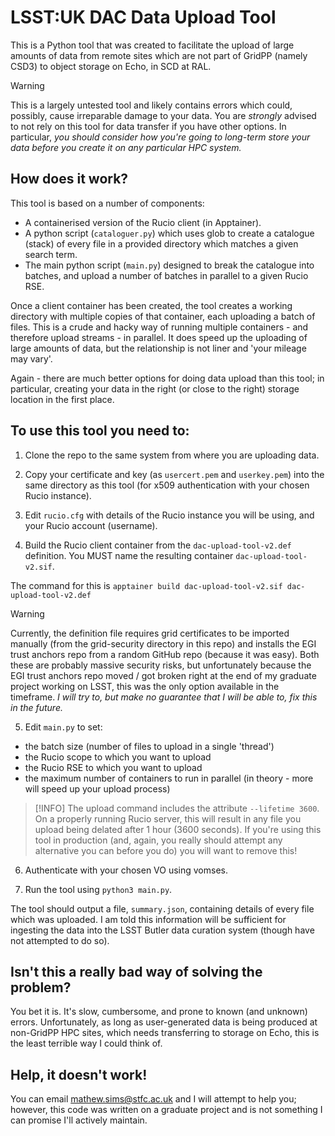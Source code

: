 # LSST:UK DAC Data Upload Tool

This is a Python tool that was created to facilitate the upload of large amounts of data from remote sites which are not part of GridPP (namely CSD3) to object storage on Echo, in SCD at RAL.

> [!WARNING]
> This is a largely untested tool and likely contains errors which could, possibly, cause irreparable damage to your data. You are *strongly* advised to not rely on this tool for data transfer if you have other options. In particular, _you should consider how you're going to long-term store your data *before* you create it on any particular HPC system._

## How does it work?

This tool is based on a number of components:

* A containerised version of the Rucio client (in Apptainer).
* A python script (`cataloguer.py`) which uses glob to create a catalogue (stack) of every file in a provided directory which matches a given search term.
* The main python script (`main.py`) designed to break the catalogue into batches, and upload a number of batches in parallel to a given Rucio RSE.

Once a client container has been created, the tool creates a working directory with multiple copies of that container, each uploading a batch of files. This is a crude and hacky way of running multiple containers - and therefore upload streams - in parallel. It does speed up the uploading of large amounts of data, but the relationship is not liner and 'your mileage may vary'.

Again - there are much better options for doing data upload than this tool; in particular, creating your data in the right (or close to the right) storage location in the first place.

## To use this tool you need to:

1. Clone the repo to the same system from where you are uploading data.

2. Copy your certificate and key (as `usercert.pem` and `userkey.pem`) into the same directory as this tool (for x509 authentication with your chosen Rucio instance).

3. Edit `rucio.cfg` with details of the Rucio instance you will be using, and your Rucio account (username). 

4. Build the Rucio client container from the `dac-upload-tool-v2.def` definition. You MUST name the resulting container `dac-upload-tool-v2.sif`.

The command for this is `apptainer build dac-upload-tool-v2.sif dac-upload-tool-v2.def`

> [!WARNING]
> Currently, the definition file requires grid certificates to be imported manually (from the grid-security directory in this repo) and installs the EGI trust anchors repo from a random GitHub repo (because it was easy). Both these are probably massive security risks, but unfortunately because the EGI trust anchors repo moved / got broken right at the end of my graduate project working on LSST, this was the only option available in the timeframe. _I will try to, but make no guarantee that I will be able to, fix this in the future._

5. Edit `main.py` to set:
* the batch size (number of files to upload in a single 'thread')
* the Rucio scope to which you want to upload
* the Rucio RSE to which you want to upload
* the maximum number of containers to run in parallel (in theory - more will speed up your upload process)

> [!INFO]
> The upload command includes the attribute `--lifetime 3600`. On a properly running Rucio server, this will result in any file you upload being delated after 1 hour (3600 seconds). If you're using this tool in production (and, again, you really should attempt any alternative you can before you do) you will want to remove this!

6. Authenticate with your chosen VO using vomses.

7. Run the tool using `python3 main.py`.

The tool should output a file, `summary.json`, containing details of every file which was uploaded. I am told this information will be sufficient for ingesting the data into the LSST Butler data curation system (though have not attempted to do so). 

## Isn't this a really bad way of solving the problem?

You bet it is. It's slow, cumbersome, and prone to known (and unknown) errors. Unfortunately, as long as user-generated data is being produced at non-GridPP HPC sites, which needs transferring to storage on Echo, this is the least terrible way I could think of.

## Help, it doesn't work!

You can email [mathew.sims@stfc.ac.uk](mailto:mathew.sims@stfc.ac.uk) and I will attempt to help you; however, this code was written on a graduate project and is not something I can promise I'll actively maintain.